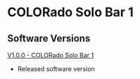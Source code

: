# COLORado Solo Bar 1

## Software Versions

[V1.0.0 - COLORado Solo Bar 1](https://github.com/Chauvet-Pro/COLORADOSOLOBAR1/blob/bb4d3297ed35cf551d0f104d83d146e2fe21bf0a/Firmware/V1.0.0.zip)
- Released software version
